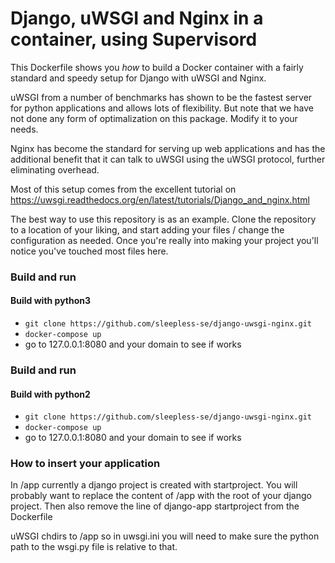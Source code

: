 # Django, uWSGI and Nginx in a container, using Supervisord

This Dockerfile shows you *how* to build a Docker container with a fairly standard
and speedy setup for Django with uWSGI and Nginx.

uWSGI from a number of benchmarks has shown to be the fastest server
for python applications and allows lots of flexibility. But note that we have
not done any form of optimalization on this package. Modify it to your needs.

Nginx has become the standard for serving up web applications and has the
additional benefit that it can talk to uWSGI using the uWSGI protocol, further
eliminating overhead.

Most of this setup comes from the excellent tutorial on
https://uwsgi.readthedocs.org/en/latest/tutorials/Django_and_nginx.html

The best way to use this repository is as an example. Clone the repository to
a location of your liking, and start adding your files / change the configuration
as needed. Once you're really into making your project you'll notice you've
touched most files here.

### Build and run
#### Build with python3
* `git clone https://github.com/sleepless-se/django-uwsgi-nginx.git`
* `docker-compose up`
* go to 127.0.0.1:8080 and your domain to see if works

### Build and run
#### Build with python2
* `git clone https://github.com/sleepless-se/django-uwsgi-nginx.git`
* `docker-compose up`
* go to 127.0.0.1:8080 and your domain to see if works

### How to insert your application

In /app currently a django project is created with startproject. You will
probably want to replace the content of /app with the root of your django
project. Then also remove the line of django-app startproject from the
Dockerfile

uWSGI chdirs to /app so in uwsgi.ini you will need to make sure the python path
to the wsgi.py file is relative to that.
